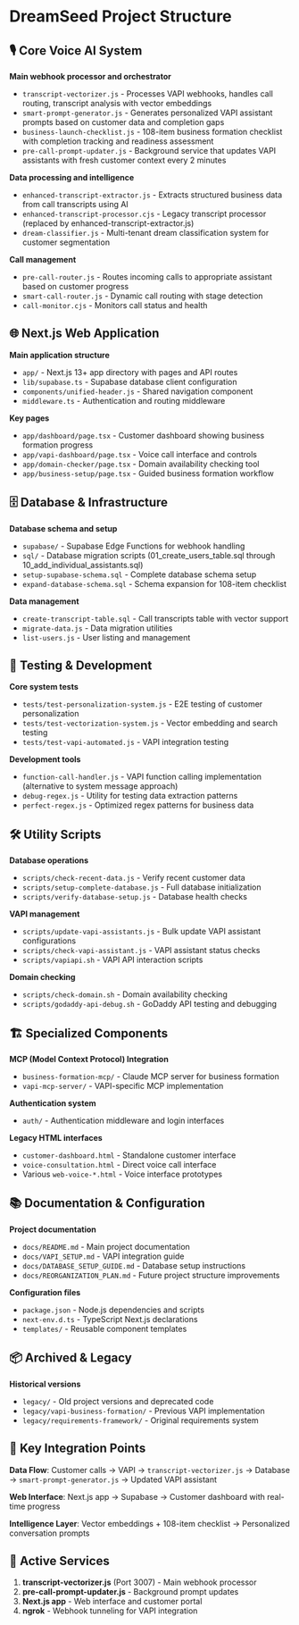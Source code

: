 # DreamSeed Project Structure

## 🎙️ Core Voice AI System

**Main webhook processor and orchestrator**
- `transcript-vectorizer.js` - Processes VAPI webhooks, handles call routing, transcript analysis with vector embeddings
- `smart-prompt-generator.js` - Generates personalized VAPI assistant prompts based on customer data and completion gaps
- `business-launch-checklist.js` - 108-item business formation checklist with completion tracking and readiness assessment
- `pre-call-prompt-updater.js` - Background service that updates VAPI assistants with fresh customer context every 2 minutes

**Data processing and intelligence**
- `enhanced-transcript-extractor.js` - Extracts structured business data from call transcripts using AI
- `enhanced-transcript-processor.cjs` - Legacy transcript processor (replaced by enhanced-transcript-extractor.js)
- `dream-classifier.js` - Multi-tenant dream classification system for customer segmentation

**Call management**
- `pre-call-router.js` - Routes incoming calls to appropriate assistant based on customer progress
- `smart-call-router.js` - Dynamic call routing with stage detection
- `call-monitor.cjs` - Monitors call status and health

## 🌐 Next.js Web Application

**Main application structure**
- `app/` - Next.js 13+ app directory with pages and API routes
- `lib/supabase.ts` - Supabase database client configuration
- `components/unified-header.js` - Shared navigation component
- `middleware.ts` - Authentication and routing middleware

**Key pages**
- `app/dashboard/page.tsx` - Customer dashboard showing business formation progress
- `app/vapi-dashboard/page.tsx` - Voice call interface and controls
- `app/domain-checker/page.tsx` - Domain availability checking tool
- `app/business-setup/page.tsx` - Guided business formation workflow

## 🗄️ Database & Infrastructure

**Database schema and setup**
- `supabase/` - Supabase Edge Functions for webhook handling
- `sql/` - Database migration scripts (01_create_users_table.sql through 10_add_individual_assistants.sql)
- `setup-supabase-schema.sql` - Complete database schema setup
- `expand-database-schema.sql` - Schema expansion for 108-item checklist

**Data management**
- `create-transcript-table.sql` - Call transcripts table with vector support
- `migrate-data.js` - Data migration utilities
- `list-users.js` - User listing and management

## 🧪 Testing & Development

**Core system tests**
- `tests/test-personalization-system.js` - E2E testing of customer personalization
- `tests/test-vectorization-system.js` - Vector embedding and search testing
- `tests/test-vapi-automated.js` - VAPI integration testing

**Development tools**
- `function-call-handler.js` - VAPI function calling implementation (alternative to system message approach)
- `debug-regex.js` - Utility for testing data extraction patterns
- `perfect-regex.js` - Optimized regex patterns for business data

## 🛠️ Utility Scripts

**Database operations**
- `scripts/check-recent-data.js` - Verify recent customer data
- `scripts/setup-complete-database.js` - Full database initialization
- `scripts/verify-database-setup.js` - Database health checks

**VAPI management**
- `scripts/update-vapi-assistants.js` - Bulk update VAPI assistant configurations
- `scripts/check-vapi-assistant.js` - VAPI assistant status checks
- `scripts/vapiapi.sh` - VAPI API interaction scripts

**Domain checking**
- `scripts/check-domain.sh` - Domain availability checking
- `scripts/godaddy-api-debug.sh` - GoDaddy API testing and debugging

## 🏗️ Specialized Components

**MCP (Model Context Protocol) Integration**
- `business-formation-mcp/` - Claude MCP server for business formation
- `vapi-mcp-server/` - VAPI-specific MCP implementation

**Authentication system**
- `auth/` - Authentication middleware and login interfaces

**Legacy HTML interfaces**
- `customer-dashboard.html` - Standalone customer interface
- `voice-consultation.html` - Direct voice call interface
- Various `web-voice-*.html` - Voice interface prototypes

## 📚 Documentation & Configuration

**Project documentation**
- `docs/README.md` - Main project documentation
- `docs/VAPI_SETUP.md` - VAPI integration guide
- `docs/DATABASE_SETUP_GUIDE.md` - Database setup instructions
- `docs/REORGANIZATION_PLAN.md` - Future project structure improvements

**Configuration files**
- `package.json` - Node.js dependencies and scripts
- `next-env.d.ts` - TypeScript Next.js declarations
- `templates/` - Reusable component templates

## 📦 Archived & Legacy

**Historical versions**
- `legacy/` - Old project versions and deprecated code
- `legacy/vapi-business-formation/` - Previous VAPI implementation
- `legacy/requirements-framework/` - Original requirements system

## 🎯 Key Integration Points

**Data Flow**: Customer calls → VAPI → `transcript-vectorizer.js` → Database → `smart-prompt-generator.js` → Updated VAPI assistant

**Web Interface**: Next.js app → Supabase → Customer dashboard with real-time progress

**Intelligence Layer**: Vector embeddings + 108-item checklist → Personalized conversation prompts

## 🚀 Active Services

1. **transcript-vectorizer.js** (Port 3007) - Main webhook processor
2. **pre-call-prompt-updater.js** - Background prompt updates
3. **Next.js app** - Web interface and customer portal
4. **ngrok** - Webhook tunneling for VAPI integration